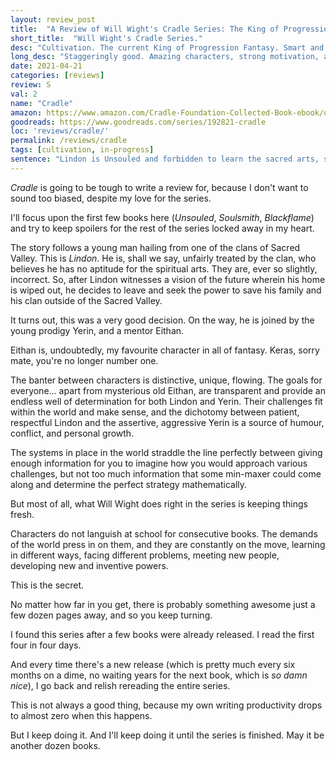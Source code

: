 ```yaml
---
layout: review_post
title:  "A Review of Will Wight's Cradle Series: The King of Progression Fantasy"
short_title:  "Will Wight's Cradle Series."
desc: "Cultivation. The current King of Progression Fantasy. Smart and engaging characters, amazing plot, fantastical world."
long_desc: "Staggeringly good. Amazing characters, strong motivation, a beautiful system, rich world, and fast pace, it's a dream come true to read."
date: 2021-04-21
categories: [reviews]
review: S
val: 2
name: "Cradle"
amazon: https://www.amazon.com/Cradle-Foundation-Collected-Book-ebook/dp/B076G8DVN6
goodreads: https://www.goodreads.com/series/192821-cradle
loc: 'reviews/cradle/'
permalink: /reviews/cradle
tags: [cultivation, in-progress]
sentence: "Lindon is Unsouled and forbidden to learn the sacred arts, so he forges his own Path."
---
```


*Cradle* is going to be tough to write a review for, because I don't want to sound too biased, despite my love for the series.

I'll focus upon the first few books here (*Unsouled*, *Soulsmith*, *Blackflame*) and try to keep spoilers for the rest of the series locked away in my heart.

The story follows a young man hailing from one of the clans of Sacred Valley. This is *Lindon*. He is, shall we say, unfairly treated by the clan, who believes he has no aptitude for the spiritual arts. They are, ever so slightly, incorrect. So, after Lindon witnesses a vision of the future wherein his home is wiped out, he decides to leave and seek the power to save his family and his clan outside of the Sacred Valley.

It turns out, this was a very good decision. On the way, he is joined by the young prodigy Yerin, and a mentor Eithan. 

Eithan is, undoubtedly, my favourite character in all of fantasy. Keras, sorry mate, you're no longer number one.

The banter between characters is distinctive, unique, flowing. The goals for everyone... apart from mysterious old Eithan, are transparent and provide an endless well of determination for both Lindon and Yerin. Their challenges fit within the world and make sense, and the dichotomy between patient, respectful Lindon and the assertive, aggressive Yerin is a source of humour, conflict, and personal growth.

The systems in place in the world straddle the line perfectly between giving enough information for you to imagine how you would approach various challenges, but not too much information that some min-maxer could come along and determine the perfect strategy mathematically.

But most of all, what Will Wight does right in the series is keeping things fresh.

Characters do not languish at school for consecutive books. The demands of the world press in on them, and they are constantly on the move, learning in different ways, facing different problems, meeting new people, developing new and inventive powers.

This is the secret.

No matter how far in you get, there is probably something awesome just a few dozen pages away, and so you keep turning.

I found this series after a few books were already released. I read the first four in four days.

And every time there's a new release (which is pretty much every six months on a dime, no waiting years for the next book, which is *so damn nice*), I go back and relish rereading the entire series. 

This is not always a good thing, because my own writing productivity drops to almost zero when this happens.

But I keep doing it. And I'll keep doing it until the series is finished. May it be another dozen books.